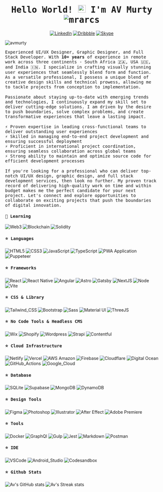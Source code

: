 <h1 align="center"><samp>Hello World! <img src = "https://raw.githubusercontent.com/MartinHeinz/MartinHeinz/master/wave.gif" width = 25px> I'm AV Murty
<img src="https://komarev.com/ghpvc/?username=mrarcs&label=Profile%20views&color=0e75b6&style=flat" alt="mrarcs" />
    </samp></h1>
<p align="center">
    <a href="https://www.linkedin.com/in/av-murty-b32a42114/" target="blank">
        <img src="https://img.shields.io/badge/LinkedIn-0077B5?style=for-the-badge&logo=linkedin&logoColor=white" alt="LinkedIn" /></a>
    <a href="https://dribbble.com/mr_av" target="blank">
        <img src="https://img.shields.io/badge/Dribbble-EA4C89?style=for-the-badge&logo=dribbble&logoColor=white" alt="Dribbble" /></a>
    <a href="https://join.skype.com/invite/iaeU1z469oyV" target="blank">
        <img src="https://img.shields.io/badge/Skype-00AFF0?style=for-the-badge&logo=skype&logoColor=white" alt="Skype" /></a>
</p>

<img src="https://res.cloudinary.com/devsmind/image/upload/v1684478498/signature/image-min_w24y2i.jpg" alt="avmurty"/>

<p align="Left">
<samp>
Experienced UI/UX Designer, Graphic Designer, and Full Stack Developer. With <strong>10+ years</strong> of experience in remote work across three continents - South Africa 🇿🇦, USA 🇺🇸, and India 🇮🇳. I specialize in crafting visually stunning user experiences that seamlessly blend form and function. As a versatile professional, I possess a unique blend of creative design skills and technical prowess, allowing me to tackle projects from conception to implementation.
</samp>
<br><br>
<samp>
Passionate about staying up-to-date with emerging trends and technologies, I continuously expand my skill set to deliver cutting-edge solutions. I am driven by the desire to push boundaries, solve complex problems, and create transformative experiences that leave a lasting impact.
</samp>
<br><br>
    <samp>⚡ Proven expertise in leading cross-functional teams to deliver outstanding user experiences</samp><br>
    <samp>⚡ Skilled in managing end-to-end project development and ensuring successful deployment</samp><br>
    <samp>⚡ Proficient in international project coordination, ensuring seamless collaboration across global teams</samp><br>
    <samp>⚡ Strong ability to maintain and optimize source code for efficient development processes</samp><br>
<br>
<samp>
If you're looking for a professional who can deliver top-notch UI/UX design, graphic design, and full stack development services, then look no further. My proven track record of delivering high-quality work on time and within budget makes me the perfect candidate for your next project.
Let's connect and explore opportunities to collaborate on exciting projects that push the boundaries of digital innovation.  
</samp>
</p>

#### <samp>🌱 Learning</samp>

![Web3](https://img.shields.io/badge/web3.js-F16822?style=for-the-badge&logo=web3.js&logoColor=white)
![Blockchain](https://img.shields.io/badge/Blockchain.com-121D33?logo=blockchaindotcom&logoColor=fff&style=for-the-badge)
![Solidity](https://img.shields.io/badge/Solidity-e6e6e6?style=for-the-badge&logo=solidity&logoColor=black)

#### <samp>⭐ Languages</samp>
![HTML5](https://img.shields.io/badge/HTML5-E34F26?style=for-the-badge&logo=html5&logoColor=white)
![CSS3](https://img.shields.io/badge/CSS3-1572B6?style=for-the-badge&logo=css3&logoColor=white)
![JavaScript](https://img.shields.io/badge/JavaScript-323330?style=for-the-badge&logo=javascript&logoColor=F7DF1E)
![TypeScript](https://img.shields.io/badge/TypeScript-007ACC?style=for-the-badge&logo=typescript&logoColor=white)
![PWA Application](https://img.shields.io/badge/PWA-5A12C8?style=for-the-badge&logo=pwa)
![Puppeteer](https://img.shields.io/badge/Puppeteer-40B5A4?style=for-the-badge&logo=Puppeteer&logoColor=white)

#### <samp>⭐ Frameworks</samp>
![React](https://img.shields.io/badge/React-20232A?style=for-the-badge&logo=react&logoColor=61DAFB)
![React Native](https://img.shields.io/badge/React_Native-20232A?style=for-the-badge&logo=react&logoColor=61DAFB)
![Angular](https://img.shields.io/badge/Angular-DD0031?style=for-the-badge&logo=angular&logoColor=white)
![Astro](https://img.shields.io/badge/Astro-0C1222?style=for-the-badge&logo=astro&logoColor=FDFDFE)
![Gatsby](https://img.shields.io/badge/Gatsby-663399?style=for-the-badge&logo=gatsby&logoColor=white)
![NextJS](https://img.shields.io/badge/next.js-000000?style=for-the-badge&logo=nextdotjs&logoColor=white)
![Node](https://img.shields.io/badge/Node.js-339933?style=for-the-badge&logo=nodedotjs&logoColor=white)
![Vite](https://img.shields.io/badge/Vite-B73BFE?style=for-the-badge&logo=vite&logoColor=FFD62E)

#### <samp>⭐ CSS & Library</samp>
![Tailwind_CSS](https://img.shields.io/badge/Tailwind_CSS-38B2AC?style=for-the-badge&logo=tailwind-css&logoColor=white)
![Bootstrap](https://img.shields.io/badge/Bootstrap-563D7C?style=for-the-badge&logo=bootstrap&logoColor=white)
![Sass](https://img.shields.io/badge/Sass-CC6699?style=for-the-badge&logo=sass&logoColor=white)
![Material UI](https://img.shields.io/badge/Material%20UI-007FFF?style=for-the-badge&logo=mui&logoColor=white)
![ThreeJS](https://img.shields.io/badge/ThreeJs-black?style=for-the-badge&logo=three.js&logoColor=white)

#### <samp>⭐ No Code Tools & Headless CMS</samp>
![Wix](https://img.shields.io/badge/Wix-000?style=for-the-badge&logo=wix&logoColor=white)
![Shopify](https://img.shields.io/badge/shopify-8DB543?style=for-the-badge&logo=Shopify&logoColor=white)
![Wordpress](https://img.shields.io/badge/Wordpress-21759B?style=for-the-badge&logo=wordpress&logoColor=white)
![Strapi](https://img.shields.io/badge/strapi-2F2E8B?style=for-the-badge&logo=strapi&logoColor=white)
![Contentful](https://img.shields.io/badge/Contentful-CBEDEE?style=for-the-badge&logo=Contentful&logoColor=white")

#### <samp>⭐ Cloud Infrastructure</samp>
![Netlify](https://img.shields.io/badge/Netlify-00C7B7?style=for-the-badge&logo=netlify&logoColor=white)
![Vercel](https://img.shields.io/badge/Vercel-000000?style=for-the-badge&logo=vercel&logoColor=white)
![AWS Amazon](https://img.shields.io/badge/Amazon_AWS-FF9900?style=for-the-badge&logo=amazonaws&logoColor=white)
![Firebase](https://img.shields.io/badge/firebase-ffca28?style=for-the-badge&logo=firebase&logoColor=black)
![Cloudflare](https://img.shields.io/badge/Cloudflare-F38020?style=for-the-badge&logo=Cloudflare&logoColor=white)
![Digital Ocean](https://img.shields.io/badge/Digital_Ocean-0080FF?style=for-the-badge&logo=DigitalOcean&logoColor=white)
![GitHub_Actions](https://img.shields.io/badge/GitHub_Actions-2088FF?style=for-the-badge&logo=github-actions&logoColor=white)
![Google_Cloud](https://img.shields.io/badge/Google_Cloud-4285F4?style=for-the-badge&logo=google-cloud&logoColor=white)

#### <samp>⭐ Database</samp>
![SQLite](https://img.shields.io/badge/SQLite-07405E?style=for-the-badge&logo=sqlite&logoColor=white)
![Supabase](https://img.shields.io/badge/Supabase-181818?style=for-the-badge&logo=supabase&logoColor=white)
![MongoDB](https://img.shields.io/badge/MongoDB-4EA94B?style=for-the-badge&logo=mongodb&logoColor=white)
![DynamoDB](https://img.shields.io/badge/Amazon%20DynamoDB-4053D6?style=for-the-badge&logo=Amazon%20DynamoDB&logoColor=white)

#### <samp>⭐ Design Tools</samp>
![Figma](https://img.shields.io/badge/Figma-F24E1E?style=for-the-badge&logo=figma&logoColor=white)
![Photoshop](https://img.shields.io/badge/Adobe%20Photoshop-31A8FF?style=for-the-badge&logo=Adobe%20Photoshop&logoColor=black)
![Illustrator](https://img.shields.io/badge/Adobe%20Illustrator-FF9A00?style=for-the-badge&logo=adobe%20illustrator&logoColor=white)
![After Effect](https://img.shields.io/badge/Adobe%20after%20affects-CF96FD?style=for-the-badge&logo=Adobe%20after%20effects&logoColor=393665)
![Adobe Premiere](https://img.shields.io/badge/Adobe%20Premiere%20Pro-9999FF?style=for-the-badge&logo=Adobe%20Premiere%20Pro&logoColor=white)

#### <samp>⭐ Tools</samp>
![Docker](https://img.shields.io/badge/Docker-2CA5E0?style=for-the-badge&logo=docker&logoColor=white)
![GraphQl](https://img.shields.io/badge/GraphQl-E10098?style=for-the-badge&logo=graphql&logoColor=white)
![Gulp](https://img.shields.io/badge/Gulp-CF4647?style=for-the-badge&logo=gulp&logoColor=white)
![Jest](https://img.shields.io/badge/Jest-C21325?style=for-the-badge&logo=jest&logoColor=white)
![Markdown](https://img.shields.io/badge/Markdown-000000?style=for-the-badge&logo=markdown&logoColor=white)
![Postman](https://img.shields.io/badge/Postman-FF6C37?style=for-the-badge&logo=Postman&logoColor=white)


#### <samp>⭐ IDE</samp>
![VSCode](https://img.shields.io/badge/VSCode-0078D4?style=for-the-badge&logo=visual%20studio%20code&logoColor=white)
![Android_Studio](https://img.shields.io/badge/Android_Studio-3DDC84?style=for-the-badge&logo=android-studio&logoColor=white)
![Codesandbox](https://img.shields.io/badge/Codesandbox-000000?style=for-the-badge&logo=CodeSandbox&logoColor=white)

#### <samp>⭐ Github Stats</samp>
![Av's GitHub stats](https://github-readme-stats.vercel.app/api?username=MrArcs&theme=algolia&show_icons=true)
![Av's Streak stats](https://github-readme-streak-stats.herokuapp.com/?user=MrArcs&theme=algolia&show_icons=true)
